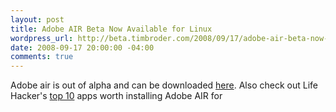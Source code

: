 ```yaml
--- 
layout: post
title: Adobe AIR Beta Now Available for Linux
wordpress_url: http://beta.timbroder.com/2008/09/17/adobe-air-beta-now-available-for-linux/
date: 2008-09-17 20:00:00 -04:00
comments: true
---
```

Adobe air is out of alpha and can be downloaded <a href="http://labs.adobe.com/downloads/air_linux.html">here</a>.  Also check out Life Hacker's <a href="http://lifehacker.com/396393/top-10-apps-worth-installing-adobe-air-for">top 10</a> apps worth installing Adobe AIR for
